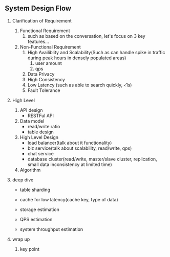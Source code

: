 ## System Design Flow

1. Clarification of Requirement

   1. Functional Requirement
      1. such as based on the conversation, let's focus on 3 key features...
   2. Non-Functional Requirement
      1. High Availiblity and Scalability(Such as can handle spike in traffic during peak hours in densely populated areas)
         1. user amount
         2. qps
      2. Data Privacy
      3. High Consistency
      4. Low Latency (such as able to search quickly, `<`1s)
      5. Fault Tolerance

2. High Level

   1. API design
      - RESTFul API
   2. Data model
      - read/write ratio
      - table design
   3. High Level Design
      - load balancer(talk about it functionality)
      - biz service(talk about scalability, read/write, qps)
      - chat service
      - database cluster(read/write, master/slave cluster, replication, small data inconsistency at limited time)
   4. Algorithm

3. deep dive

   - table sharding
   - cache for low latency(cache key, type of data)

   - storage estimation
   - QPS estimation
   - system throughput estimation

4. wrap up

   1. key point

